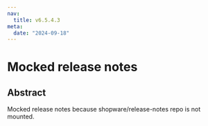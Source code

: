 ```yaml
---
nav:
  title: v6.5.4.3
meta:
  date: "2024-09-18"
---
```

# Mocked release notes

## Abstract

Mocked release notes because shopware/release-notes repo is not mounted.